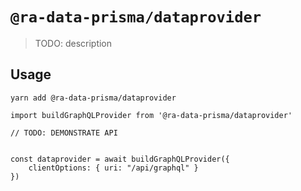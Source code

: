 # `@ra-data-prisma/dataprovider`

> TODO: description

## Usage


`yarn add @ra-data-prisma/dataprovider`

```
import buildGraphQLProvider from '@ra-data-prisma/dataprovider'

// TODO: DEMONSTRATE API


const dataprovider = await buildGraphQLProvider({
    clientOptions: { uri: "/api/graphql" }
})

```
